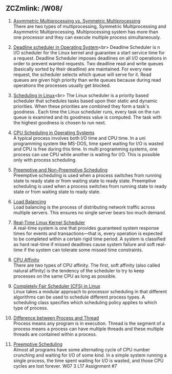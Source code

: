 
ZCZmlink: /W08/
---

1. [Asymmetric Multiprocessing vs. Symmetric Multiprocessing](https://techdifferences.com/difference-between-symmetric-and-asymmetric-multiprocessing.html)<br>
There are two types of multiprocessing, Symmetric Multiprocessing and Asymmetric Multiprocessing. Multiprocessing system has more than one processor and they can execute multiple process simultaneously.

2. [Deadline scheduler in Operating System](https://www.geeksforgeeks.org/deadline-scheduler-in-operating-system/#:~:text=Deadline%20Scheduler%20is%20n%20I,service%20time%20for%20a%20request.&text=Now%2C%20the%20deadline%20scheduler%20checks,the%20sorted%20queue%20is%20served.)<br>
Deadline Scheduler is n I/O scheduler for the Linux kernel and guarantee a start service time for a request. Deadline Scheduler imposes deadlines on all I/O operations in order to prevent wanted requests. Two deadline read and write queues (basically sorted by their deadline) are maintained. For every new request, the scheduler selects which queue will serve for it. Read queues are given high priority than write queues because during read operations the processes usually get blocked.

3. [Scheduling in Linux](https://www.cs.montana.edu/~chandrima.sarkar/AdvancedOS/CSCI560_Proj_main/index.html#:~:text=The%20Linux%20scheduler%20is%20a,their%20static%20and%20dynamic%20priorities.&text=Each%20time%20the%20Linux%20scheduler,is%20chosen%20to%20run%20next.)<br>
The Linux scheduler is a priority based scheduler that schedules tasks based upon their static and dynamic priorities. When these priorities are combined they form a task's goodness . Each time the Linux scheduler runs, every task on the run queue is examined and its goodness value is computed. The task with the highest goodness is chosen to run next.

3. [CPU Scheduling in Operating Systems](https://www.geeksforgeeks.org/cpu-scheduling-in-operating-systems/)<br>
A typical process involves both I/O time and CPU time. In a uni programming system like MS-DOS, time spent waiting for I/O is wasted and CPU is free during this time. In multi programming systems, one process can use CPU while another is waiting for I/O. This is possible only with process scheduling.

4. [Preemptive and Non-Preemptive Scheduling](https://www.geeksforgeeks.org/preemptive-and-non-preemptive-scheduling/)<br>
Preemptive scheduling is used when a process switches from running state to ready state or from waiting state to ready state. Preemptive scheduling is used when a process switches from running state to ready state or from waiting state to ready state.

5. [Load Balancing](https://avinetworks.com/what-is-load-balancing/)<br>
Load balancing is the process of distributing network traffic across multiple servers. This ensures no single server bears too much demand.

6. [Real-Time Linux Kernel Scheduler](https://www.linuxjournal.com/article/10165)<br>
A real-time system is one that provides guaranteed system response times for events and transactions—that is, every operation is expected to be completed within a certain rigid time period. A system is classified as hard real-time if missed deadlines cause system failure and soft real-time if the system can tolerate some missed time constraints.

7. [CPU Affinity](https://www.how-hard-can-it.be/cpu-affinity-introduction/)<br>
There are two types of CPU affinity. The first, soft affinity (also called  natural affinity) is the tendency of the scheduler to try to keep  processes on the same CPU as long as possible.

8. [Completely Fair Scheduler (CFS) in Linux](https://opensource.com/article/19/2/fair-scheduling-linux)<br>
Linux takes a modular approach to processor scheduling in that different algorithms can be used to schedule different process types. A scheduling class specifies which scheduling policy applies to which type of process.

9. [Difference between Process and Thread](https://www.geeksforgeeks.org/difference-between-process-and-thread/)<br>
Process means any program is in execution. Thread is the segment of a process means a process can have multiple threads and these multiple threads are contained within a process.

10. [Preemptive Scheduling](https://www.cs.uic.edu/~jbell/CourseNotes/OperatingSystems/5_CPU_Scheduling.html)<br>
Almost all programs have some alternating cycle of CPU number crunching and waiting for I/O of some kind. In a simple system running a single process, the time spent waiting for I/O is wasted, and those CPU cycles are lost forever. W07 3 L17 Assignment #7
